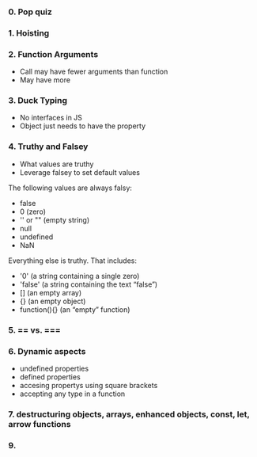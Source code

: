 ### 0. Pop quiz
### 1. Hoisting
### 2. Function Arguments
- Call may have fewer arguments than function
- May have more

### 3. Duck Typing
- No interfaces in JS
- Object just needs to have the property

### 4. Truthy and Falsey
- What values are truthy
- Leverage falsey to set default values

The following values are always falsy:

- false
- 0 (zero)
- '' or "" (empty string)
- null
- undefined
- NaN

Everything else is truthy. That includes:

- '0' (a string containing a single zero)
- 'false' (a string containing the text “false”)
- [] (an empty array)
- {} (an empty object)
- function(){} (an “empty” function)

### 5. == vs. ===

### 6. Dynamic aspects 
- undefined properties
- defined properties
- accesing propertys using square brackets
- accepting any type in a function

### 7. destructuring objects, arrays, enhanced objects, const, let, arrow functions
### 9. 